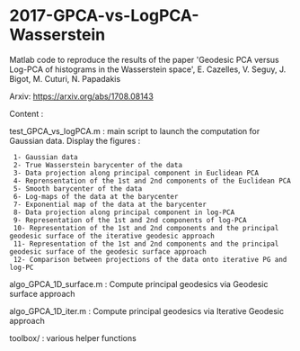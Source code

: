 # 2017-GPCA-vs-LogPCA-Wasserstein

Matlab code to reproduce the results of the paper
'Geodesic PCA versus Log-PCA of histograms in the Wasserstein space', E. Cazelles, V. Seguy, J. Bigot, M. Cuturi, N. Papadakis

Arxiv: https://arxiv.org/abs/1708.08143
 
 Content :
 
 test_GPCA_vs_logPCA.m : main script to launch the computation for Gaussian data. Display the figures :
 
     1- Gaussian data    
     2- True Wasserstein barycenter of the data
     3- Data projection along principal component in Euclidean PCA     
     4- Reprensentation of the 1st and 2nd components of the Euclidean PCA    
     5- Smooth barycenter of the data     
     6- Log-maps of the data at the barycenter     
     7- Exponential map of the data at the barycenter     
     8- Data projection along principal component in log-PCA    
     9- Representation of the 1st and 2nd components of log-PCA    
     10- Representation of the 1st and 2nd components and the principal geodesic surface of the iterative geodesic approach    
     11- Representation of the 1st and 2nd components and the principal geodesic surface of the geodesic surface approach   
     12- Comparison between projections of the data onto iterative PG and log-PC

 
 algo_GPCA_1D_surface.m : Compute principal geodesics via  Geodesic surface approach
 
 algo_GPCA_1D_iter.m : Compute principal geodesics via Iterative Geodesic approach
 
 toolbox/ : various helper functions
